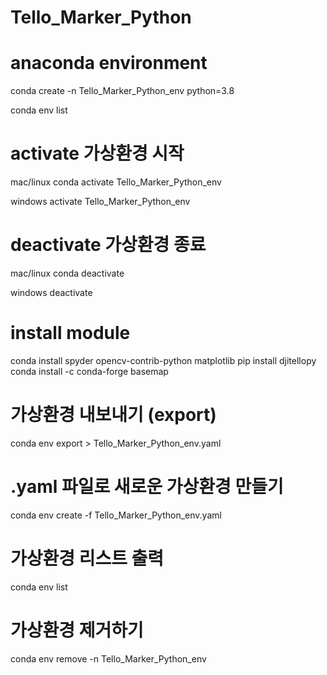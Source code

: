 # Tello_Marker_Python

# anaconda environment


conda create -n Tello_Marker_Python_env python=3.8

conda env list

# activate 가상환경 시작
mac/linux
conda activate Tello_Marker_Python_env

windows
activate Tello_Marker_Python_env

# deactivate 가상환경 종료
mac/linux
conda deactivate

windows
deactivate

# install module
conda install spyder opencv-contrib-python matplotlib
pip install djitellopy
conda install -c conda-forge basemap


# 가상환경 내보내기 (export)
conda env export > Tello_Marker_Python_env.yaml

# .yaml 파일로 새로운 가상환경 만들기
conda env create -f Tello_Marker_Python_env.yaml

# 가상환경 리스트 출력
conda env list

# 가상환경 제거하기
conda env remove -n Tello_Marker_Python_env
